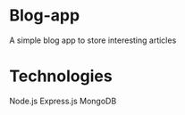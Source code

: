 # Blog-app
A simple blog app to store interesting articles

# Technologies
Node.js
Express.js
MongoDB
